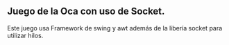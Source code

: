 ## Juego de la Oca con uso de Socket.

Este juego usa Framework de swing y awt además de la libería socket para utilizar hilos.

